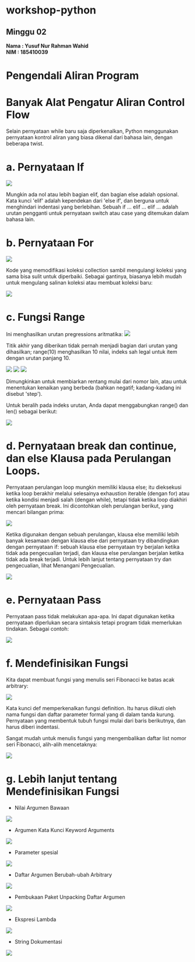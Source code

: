 # workshop-python
<h2>Minggu 02</h2>
<b>Nama : Yusuf Nur Rahman Wahid</b></br>
<b>NIM : 185410039</b>

# Pengendali Aliran Program

# Banyak Alat Pengatur Aliran Control Flow
Selain pernyataan while baru saja diperkenalkan, Python menggunakan pernyataan kontrol 
aliran yang biasa dikenal dari bahasa lain, dengan beberapa twist.
# a. Pernyataan If
<img src="https://github.com/yusufnrw13/workshop-python/blob/master/Minggu02/gambar/gambar1.jpg"/>

Mungkin ada nol atau lebih bagian elif, dan bagian else adalah opsional. Kata kunci 'elif' adalah kependekan dari 'else if', 
dan berguna untuk menghindari indentasi yang berlebihan. Sebuah if ... elif ... elif ... adalah urutan pengganti untuk pernyataan 
switch atau case yang ditemukan dalam bahasa lain.

# b. Pernyataan For
<img src="https://github.com/yusufnrw13/workshop-python/blob/master/Minggu02/gambar/gambar2.jpg"/>

Kode yang memodifikasi koleksi collection sambil mengulangi koleksi yang sama bisa sulit untuk diperbaiki. 
Sebagai gantinya, biasanya lebih mudah untuk mengulang salinan koleksi atau membuat koleksi baru:

<img src="https://github.com/yusufnrw13/workshop-python/blob/master/Minggu02/gambar/gambar3.jpg"/>

# c. Fungsi Range
Ini menghasilkan urutan pregressions aritmatika:
<img src="https://github.com/yusufnrw13/workshop-python/blob/master/Minggu02/gambar/gambar4.jpg"/>

Titik akhir yang diberikan tidak pernah menjadi bagian dari urutan yang dihasilkan; range(10) menghasilkan 10 nilai, 
indeks sah legal untuk item dengan urutan panjang 10.

<img src="https://github.com/yusufnrw13/workshop-python/blob/master/Minggu02/gambar/gambar5.jpg"/>

<img src="https://github.com/yusufnrw13/workshop-python/blob/master/Minggu02/gambar/gambar6.jpg"/>

<img src="https://github.com/yusufnrw13/workshop-python/blob/master/Minggu02/gambar/gambar7.jpg"/>

Dimungkinkan untuk membiarkan rentang mulai dari nomor lain, atau untuk menentukan kenaikan 
yang berbeda (bahkan negatif; kadang-kadang ini disebut 'step').

Untuk beralih pada indeks urutan, Anda dapat menggabungkan range() dan len() sebagai berikut:

<img src="https://github.com/yusufnrw13/workshop-python/blob/master/Minggu02/gambar/gambar8.jpg"/>

# d. Pernyataan break dan continue, dan else Klausa pada Perulangan Loops.
Pernyataan perulangan loop mungkin memiliki klausa else; itu dieksekusi ketika loop berakhir melalui selesainya exhaustion iterable 
(dengan for) atau ketika kondisi menjadi salah (dengan while), tetapi tidak ketika loop diakhiri oleh pernyataan break. 
Ini dicontohkan oleh perulangan berikut, yang mencari bilangan prima:

<img src="https://github.com/yusufnrw13/workshop-python/blob/master/Minggu02/gambar/gambar9.jpg"/>

Ketika digunakan dengan sebuah perulangan, klausa else memiliki lebih banyak kesamaan dengan klausa else dari pernyataan try 
dibandingkan dengan pernyataan if: sebuah klausa else pernyataan try berjalan ketika tidak ada pengecualian terjadi, 
dan klausa else perulangan berjalan ketika tidak ada break terjadi. Untuk lebih lanjut tentang pernyataan try dan pengecualian, 
lihat Menangani Pengecualian.

<img src="https://github.com/yusufnrw13/workshop-python/blob/master/Minggu02/gambar/gambar10.jpg"/>

# e. Pernyataan Pass
Pernyataan pass tidak melakukan apa-apa. Ini dapat digunakan ketika pernyataan diperlukan secara sintaksis tetapi program tidak memerlukan tindakan. 
Sebagai contoh:

<img src="https://github.com/yusufnrw13/workshop-python/blob/master/Minggu02/gambar/gambar11.jpg"/>

# f. Mendefinisikan Fungsi
Kita dapat membuat fungsi yang menulis seri Fibonacci ke batas acak arbitrary:

<img src="https://github.com/yusufnrw13/workshop-python/blob/master/Minggu02/gambar/gambar12.jpg"/>

Kata kunci def memperkenalkan fungsi definition. Itu harus diikuti oleh nama fungsi dan daftar parameter formal yang di dalam tanda kurung. 
Pernyataan yang membentuk tubuh fungsi mulai dari baris berikutnya, dan harus diberi indentasi.

Sangat mudah untuk menulis fungsi yang mengembalikan daftar list nomor seri Fibonacci, alih-alih mencetaknya:

<img src="https://github.com/yusufnrw13/workshop-python/blob/master/Minggu02/gambar/gambar13.jpg"/>

# g. Lebih lanjut tentang Mendefinisikan Fungsi
-	Nilai Argumen Bawaan
<img src="https://github.com/yusufnrw13/workshop-python/blob/master/Minggu02/gambar/gambar14.jpg"/>

-	Argumen Kata Kunci Keyword Arguments
<img src="https://github.com/yusufnrw13/workshop-python/blob/master/Minggu02/gambar/gambar15.jpg"/>

-	Parameter spesial
<img src="https://github.com/yusufnrw13/workshop-python/blob/master/Minggu02/gambar/gambar16.jpg"/>

-	Daftar Argumen Berubah-ubah Arbitrary
<img src="https://github.com/yusufnrw13/workshop-python/blob/master/Minggu02/gambar/gambar17.jpg"/>

-	Pembukaan Paket Unpacking Daftar Argumen
<img src="https://github.com/yusufnrw13/workshop-python/blob/master/Minggu02/gambar/gambar18.jpg"/>

-	Ekspresi Lambda
<img src="https://github.com/yusufnrw13/workshop-python/blob/master/Minggu02/gambar/gambar19.jpg"/>

-	String Dokumentasi
<img src="https://github.com/yusufnrw13/workshop-python/blob/master/Minggu02/gambar/gambar20.jpg"/>


